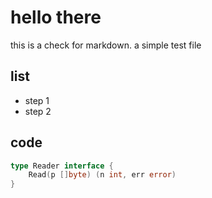 # hello there

this is a check for markdown. a simple test file

## list
 - step 1
 - step 2

## code

```go
type Reader interface {
    Read(p []byte) (n int, err error)
}
```